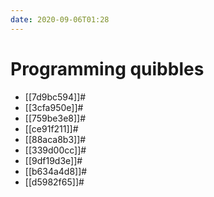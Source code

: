 ```yaml
---
date: 2020-09-06T01:28
---
```


# Programming quibbles

* [[7d9bc594]]#
* [[3cfa950e]]#
* [[759be3e8]]#
* [[ce91f211]]#
* [[88aca8b3]]#
* [[339d00cc]]#
* [[9df19d3e]]#
* [[b634a4d8]]#
* [[d5982f65]]#
